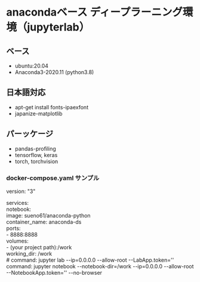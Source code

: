 # anacondaベース ディープラーニング環境（jupyterlab）

## ベース
- ubuntu:20.04  
- Anaconda3-2020.11 (python3.8)  

## 日本語対応
- apt-get install fonts-ipaexfont  
- japanize-matplotlib  

## パーッケージ
- pandas-profiling  
- tensorflow, keras  
- torch, torchvision  

### docker-compose.yaml サンプル
version: "3"  
  
services:  
  notebook:  
    image: sueno61/anaconda-python  
    container_name: anaconda-ds  
    ports:  
      - 8888:8888  
    volumes:  
      - (your project path):/work  
    working_dir: /work  
    # command: jupyter lab --ip=0.0.0.0 --allow-root --LabApp.token=''  
    command: jupyter notebook --notebook-dir=/work --ip=0.0.0.0 --allow-root --NotebookApp.token='' --no-browser  
